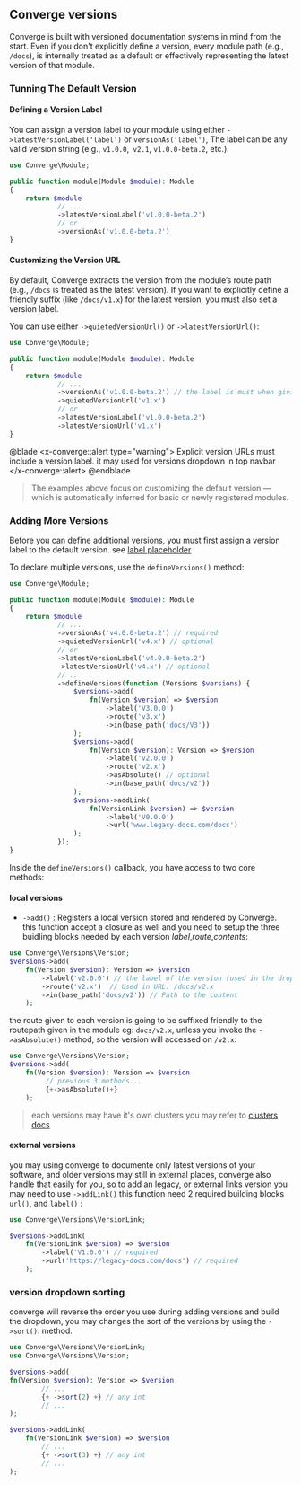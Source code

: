 ## Converge versions
Converge is built with versioned documentation systems in mind from the start. Even if you don't explicitly define a version, every module path (e.g., `/docs`),  is internally treated as a default or effectively representing the latest version of that module.

### Tunning The Default Version

#### Defining a Version Label
You can assign a version label to your module using either `->latestVersionLabel('label')` or `versionAs('label')`, The label can be any valid version string (e.g., ``v1.0.0``,`` v2.1``, ``v1.0.0-beta.2``, etc.).

```php
use Converge\Module;

public function module(Module $module): Module
{
    return $module
            // ...
            ->latestVersionLabel('v1.0.0-beta.2')
            // or
            ->versionAs('v1.0.0-beta.2')
}
```

#### Customizing the Version URL

By default, Converge extracts the version from the module’s route path (e.g., `/docs` is treated as the latest version).
If you want to explicitly define a friendly suffix (like `/docs/v1.x`) for the latest version, you must also set a version label.

You can use either `->quietedVersionUrl()` or `->latestVersionUrl()`:

```php
use Converge\Module;

public function module(Module $module): Module
{
    return $module
            // ...
            ->versionAs('v1.0.0-beta.2') // the label is must when giving the label
            ->quietedVersionUrl('v1.x')
            // or
            ->latestVersionLabel('v1.0.0-beta.2')
            ->latestVersionUrl('v1.x')
}
```

@blade
<x-converge::alert type="warning">
Explicit version URLs must include a version label. it may used for versions dropdown in top navbar
</x-converge::alert>
@endblade

>The examples above focus on customizing the default version — which is automatically inferred for basic or newly registered modules.

### Adding More Versions
Before you can define additional versions, you must first assign a version label to the default version. see [label placeholder](#content-defining-a-version-label)

To declare multiple versions, use the `defineVersions()` method:

```php
use Converge\Module;

public function module(Module $module): Module
{
    return $module
            // ...
            ->versionAs('v4.0.0-beta.2') // required
            ->quietedVersionUrl('v4.x') // optional
            // or
            ->latestVersionLabel('v4.0.0-beta.2')
            ->latestVersionUrl('v4.x') // optional
            // ..
            ->defineVersions(function (Versions $versions) {
                $versions->add(
                    fn(Version $version) => $version
                        ->label('V3.0.0')
                        ->route('v3.x')
                        ->in(base_path('docs/V3'))
                );
                $versions->add(
                    fn(Version $version): Version => $version
                        ->label('v2.0.0')
                        ->route('v2.x')
                        ->asAbsolute() // optional
                        ->in(base_path('docs/v2'))
                );
                $versions->addLink(
                    fn(VersionLink $version) => $version
                        ->label('V0.0.0')
                        ->url('www.legacy-docs.com/docs')
                );
            });
}
```

Inside the ``defineVersions()`` callback, you have access to two core methods:

#### local versions

- `->add()` : Registers a local version stored and rendered by Converge.
this function accept a closure as well and you need to setup the three buidling blocks needed by each version *label*,*route*,*contents*:

```php
use Converge\Versions\Version;
$versions->add(
    fn(Version $version): Version => $version
        ->label('v2.0.0') // the label of the version (used in the dropdown)
        ->route('v2.x')  // Used in URL: /docs/v2.x
        ->in(base_path('docs/v2')) // Path to the content
    );
```

the route given to each version is going to be suffixed friendly to the routepath given in the module eg: `docs/v2.x`, unless you invoke the `->asAbsolute()` method, so the version will accessed on `/v2.x`:

```php
use Converge\Versions\Version;
$versions->add(
    fn(Version $version): Version => $version
         // previous 3 methods...
         {+->asAbsolute()+}
    );
```

> each versions may have it's own clusters you may refer to [clusters docs](clusters)

#### external versions

you may using converge to documente only latest versions of your software, and older versions may still in external places, converge also handle that easily for you, so to add an legacy, or external links version you may need to use `->addLink()` this function need 2 required building blocks `url()`, and `label()` :

```php
use Converge\Versions\VersionLink;

$versions->addLink(
    fn(VersionLink $version) => $version
        ->label('V1.0.0') // required
        ->url('https://legacy-docs.com/docs') // required
    );
```

### version dropdown sorting

converge will reverse the order you use during adding versions and build the dropdown, you may changes the sort of the versions by using the `->sort()`: method.

```php
use Converge\Versions\VersionLink;
use Converge\Versions\Version;

$versions->add(
fn(Version $version): Version => $version
        // ...
        {+ ->sort(2) +} // any int
        // ...
);

$versions->addLink(
    fn(VersionLink $version) => $version
        // ...
        {+ ->sort(3) +} // any int
        // ...
);

```
